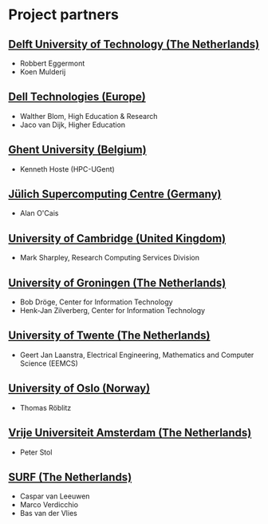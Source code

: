 # Project partners

## [Delft University of Technology (The Netherlands)](https://www.tudelft.nl/)
* Robbert Eggermont
* Koen Mulderij

## [Dell Technologies (Europe)](https://www.dell.com/)
* Walther Blom, High Education & Research
* Jaco van Dijk, Higher Education

## [Ghent University (Belgium)](https://www.ugent.be/hpc/en)
* Kenneth Hoste (HPC-UGent)

## [Jülich Supercomputing Centre (Germany)](https://www.fz-juelich.de/ias/jsc/)
* Alan O'Cais

## [University of Cambridge (United Kingdom)](https://www.cam.ac.uk/)
* Mark Sharpley, Research Computing Services Division

## [University of Groningen (The Netherlands)](https://www.rug.nl/)
* Bob Dröge, Center for Information Technology
* Henk-Jan Zilverberg, Center for Information Technology

## [University of Twente (The Netherlands)](https://www.utwente.nl/)
* Geert Jan Laanstra, Electrical Engineering, Mathematics and Computer Science (EEMCS)

## [University of Oslo (Norway)](https://www.uio.no/)
* Thomas Röblitz

## [Vrije Universiteit Amsterdam (The Netherlands)](https://www.vu.nl/)
* Peter Stol

## [SURF (The Netherlands)](https://www.surf.nl/en/expertises/compute-services)
* Caspar van Leeuwen
* Marco Verdicchio
* Bas van der Vlies
